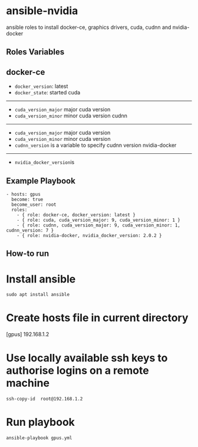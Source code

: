 ansible-nvidia
====================

ansible roles to install docker-ce, graphics drivers, cuda, cudnn and nvidia-docker

Roles Variables
--------------
docker-ce
--------------
- `docker_version`: latest
- `docker_state`: started
cuda
--------------
- `cuda_version_major` major cuda version
- `cuda_version_minor` minor cuda version
cudnn
--------------
- `cuda_version_major` major cuda version
- `cuda_version_minor` minor cuda version
- `cudnn_version` is a variable to specify cudnn version
nvidia-docker
--------------
- `nvidia_docker_version`is

Example Playbook
----------------
```
- hosts: gpus
  become: true
  become_user: root
  roles:
    - { role: docker-ce, docker_version: latest }
    - { role: cuda, cuda_version_major: 9, cuda_version_minor: 1 }
    - { role: cudnn, cuda_version_major: 9, cuda_version_minor: 1, cudnn_version: 7 }
    - { role: nvidia-docker, nvidia_docker_version: 2.0.2 }
```

How-to run
----------------

# Install ansible
`sudo apt install ansible`
# Create hosts file in current directory
[gpus]
192.168.1.2
# Use locally available ssh keys to authorise logins on a remote machine 
`ssh-copy-id  root@192.168.1.2`
# Run playbook
`ansible-playbook gpus.yml`
